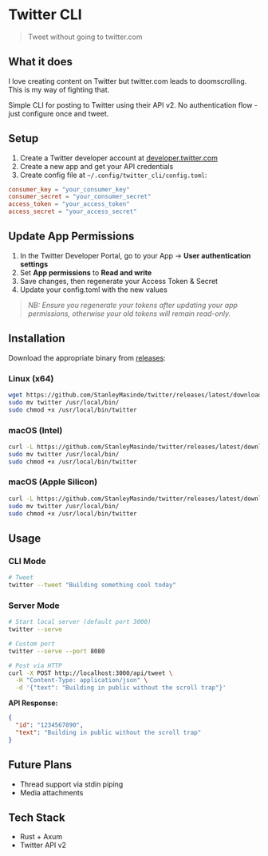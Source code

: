 # Twitter CLI
> Tweet without going to twitter.com

## What it does
I love creating content on Twitter but twitter.com leads to doomscrolling. This is my way of fighting that.

Simple CLI for posting to Twitter using their API v2. No authentication flow - just configure once and tweet.

## Setup
1. Create a Twitter developer account at [developer.twitter.com](https://developer.twitter.com)
2. Create a new app and get your API credentials
3. Create config file at `~/.config/twitter_cli/config.toml`:
```toml
consumer_key = "your_consumer_key"
consumer_secret = "your_consumer_secret"
access_token = "your_access_token"
access_secret = "your_access_secret"
```
## Update App Permissions
1. In the Twitter Developer Portal, go to your App -> **User authentication settings**
2. Set **App permissions** to **Read and write**
3. Save changes, then regenerate your Access Token & Secret
4. Update your config.toml with the new values
 > *NB: Ensure you regenerate your tokens after updating your app permissions, otherwise your old tokens will remain read-only.*

## Installation

Download the appropriate binary from [releases](https://github.com/StanleyMasinde/twitter/releases/latest):

### Linux (x64)
```bash
wget https://github.com/StanleyMasinde/twitter/releases/latest/download/twitter-linux-x64.tar.gz && tar -xzf twitter-linux-x64.tar.gz && rm twitter-linux-x64.tar.gz
sudo mv twitter /usr/local/bin/
sudo chmod +x /usr/local/bin/twitter
```

### macOS (Intel)
```bash
curl -L https://github.com/StanleyMasinde/twitter/releases/latest/download/twitter-darwin-x64.tar.gz | tar -xz
sudo mv twitter /usr/local/bin/
sudo chmod +x /usr/local/bin/twitter
```

### macOS (Apple Silicon)
```bash
curl -L https://github.com/StanleyMasinde/twitter/releases/latest/download/twitter-darwin-arm64.tar.gz | tar -xz
sudo mv twitter /usr/local/bin/
sudo chmod +x /usr/local/bin/twitter
```

## Usage

### CLI Mode
```bash
# Tweet
twitter --tweet "Building something cool today"
```

### Server Mode
```bash
# Start local server (default port 3000)
twitter --serve

# Custom port
twitter --serve --port 8080

# Post via HTTP
curl -X POST http://localhost:3000/api/tweet \
  -H "Content-Type: application/json" \
  -d '{"text": "Building in public without the scroll trap"}'
```

**API Response:**
```json
{
  "id": "1234567890",
  "text": "Building in public without the scroll trap"
}
```

## Future Plans
- Thread support via stdin piping
- Media attachments

## Tech Stack
- Rust + Axum
- Twitter API v2
